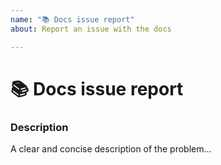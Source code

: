 ```yaml
---
name: "📚 Docs issue report"
about: Report an issue with the docs

---
```

<!--
✋✋✋✋✋✋✋✋✋✋✋✋✋✋✋✋✋✋✋✋✋✋✋✋✋✋✋✋✋

Hi! 👋 Thanks for your participation with Virtru.

To ensure the most expedient support, please search open and closed issues
before submitting a new one. Existing issues often contain information about
workarounds, resolution, or progress updates.

✋✋✋✋✋✋✋✋✋✋✋✋✋✋✋✋✋✋✋✋✋✋✋✋✋✋✋✋✋
-->

# 📚 Docs issue report

### Description

<!-- ✍️--> A clear and concise description of the problem...